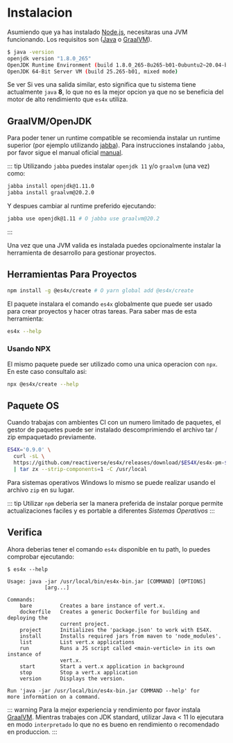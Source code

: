 # Instalacion

Asumiendo que ya has instalado [Node.js](https://nodejs.org/), necesitaras una JVM funcionando. Los requisitos son
([Java](https://adoptopenjdk.net/) o [GraalVM](http://www.graalvm.org/)).

```bash
$ java -version
openjdk version "1.8.0_265"
OpenJDK Runtime Environment (build 1.8.0_265-8u265-b01-0ubuntu2~20.04-b01)
OpenJDK 64-Bit Server VM (build 25.265-b01, mixed mode)
```

Se ver
Si ves una salida similar, esto significa que tu sistema tiene actualmente `java` **8**, lo que no es la mejor opcion
ya que no se beneficia del motor de alto rendimiento que `es4x` utiliza.

## GraalVM/OpenJDK

Para poder tener un runtime compatible se recomienda instalar un runtime superior (por ejemplo utilizando
[jabba](https://github.com/shyiko/jabba)). Para instrucciones instalando `jabba`, por favor sigue el manual oficial
[manual](https://github.com/shyiko/jabba#installation).

::: tip
Utilizando `jabba` puedes instalar `openjdk 11` y/o `graalvm` (una vez) como:

```bash
jabba install openjdk@1.11.0
jabba install graalvm@20.2.0
```

Y despues cambiar al runtime preferido ejecutando:

```bash
jabba use openjdk@1.11 # O jabba use graalvm@20.2
```
:::

Una vez que una JVM valida es instalada puedes opcionalmente instalar la herramienta de desarrollo para gestionar proyectos.

## Herramientas Para Proyectos

```bash
npm install -g @es4x/create # O yarn global add @es4x/create
```

El paquete instalara el comando `es4x` globalmente que puede ser usado para crear proyectos y hacer otras tareas. Para
saber mas de esta herramienta:

```bash
es4x --help
```

### Usando NPX

El mismo paquete puede ser utilizado como una unica operacion con `npx`. En este caso consultalo asi:

```bash
npx @es4x/create --help
```

## Paquete OS

Cuando trabajas con ambientes CI con un numero limitado de paquetes, el gestor de paquetes puede ser instalado
descomprimiendo el archivo tar / zip empaquetado previamente.

```bash
ES4X='0.9.0' \
  curl -sL \
  https://github.com/reactiverse/es4x/releases/download/$ES4X/es4x-pm-$ES4X-bin.tar.gz \
  | tar zx --strip-components=1 -C /usr/local
```

Para sistemas operativos Windows lo mismo se puede realizar usando el archivo `zip` en su lugar.

::: tip
Utilizar `npm` deberia ser la manera preferida de instalar porque permite actualizaciones faciles y es portable
a diferentes *Sistemas Operativos*
:::


## Verifica

Ahora deberias tener el comando `es4x` disponible en tu path, lo puedes comprobar ejecutando:

```
$ es4x --help

Usage: java -jar /usr/local/bin/es4x-bin.jar [COMMAND] [OPTIONS]
            [arg...]

Commands:
    bare         Creates a bare instance of vert.x.
    dockerfile   Creates a generic Dockerfile for building and deploying the
                 current project.
    project      Initializes the 'package.json' to work with ES4X.
    install      Installs required jars from maven to 'node_modules'.
    list         List vert.x applications
    run          Runs a JS script called <main-verticle> in its own instance of
                 vert.x.
    start        Start a vert.x application in background
    stop         Stop a vert.x application
    version      Displays the version.

Run 'java -jar /usr/local/bin/es4x-bin.jar COMMAND --help' for
more information on a command.
```

::: warning
Para la mejor experiencia y rendimiento por favor instala [GraalVM](https://www.graalvm.org). Mientras trabajes con JDK
standard, utilizar Java < 11 lo ejecutara en modo `interpretado` lo que no es bueno en rendimiento o recomendado en
produccion.
:::
